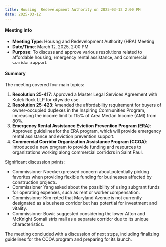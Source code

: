 ```yaml
---
title: Housing  Redevelopment Authority on 2025-03-12 2:00 PM
date: 2025-03-12
---
```

#### Meeting Info
* **Meeting Type**: Housing and Redevelopment Authority (HRA) Meeting
* **Date/Time**: March 12, 2025, 2:00 PM
* **Purpose**: To discuss and approve various resolutions related to affordable housing, emergency rental assistance, and commercial corridor support.

#### Summary

The meeting covered four main topics:

1. **Resolution 25-417**: Approved a Master Legal Services Agreement with Kutek Rock LLP for citywide use.
2. **Resolution 25-423**: Amended the affordability requirement for buyers of owner-occupied duplexes in the Inspiring Communities Program, increasing the income limit to 115% of Area Median Income (AMI) from 80%.
3. **Emergency Rental Assistance Eviction Prevention Program (ERA)**: Approved guidelines for the ERA program, which will provide emergency rental assistance and eviction prevention support.
4. **Commercial Corridor Organization Assistance Program (CCOA)**: Introduced a new program to provide funding and resources to organizations working along commercial corridors in Saint Paul.

Significant discussion points:

* Commissioner Noeckerxpressed concern about potentially picking favorites when providing flexible funding for businesses affected by construction projects.
* Commissioner Yang asked about the possibility of using subgrant funds for operating expenses, such as rent or worker compensation.
* Commissioner Kim noted that Maryland Avenue is not currently designated as a business corridor but has potential for investment and vitality.
* Commissioner Bowie suggested considering the lower Afton and McKnight Somali strip mall as a separate corridor due to its unique characteristics.

The meeting concluded with a discussion of next steps, including finalizing guidelines for the CCOA program and preparing for its launch.

